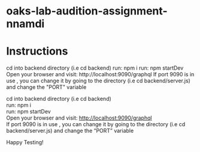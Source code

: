 # oaks-lab-audition-assignment-nnamdi

# Instructions
cd into backend directory (i.e cd backend)
run: npm i
run: npm startDev
Open your browser and visit: http://localhost:9090/graphql
If port 9090 is in use , you can change it by going to the 
directory (i.e cd backend/server.js) and change the "PORT" variable


<p class="has-line-data" data-line-start="0" data-line-end="5">cd into backend directory (i.e cd backend)<br>
run: npm i<br>
run: npm startDev<br>
Open your browser and visit: <a href="http://localhost:9090/graphql">http://localhost:9090/graphql</a><br>
If port 9090 is in use , you can change it by going to the directory (i.e cd backend/server.js) and change the “PORT” variable</p>


Happy Testing!
 
